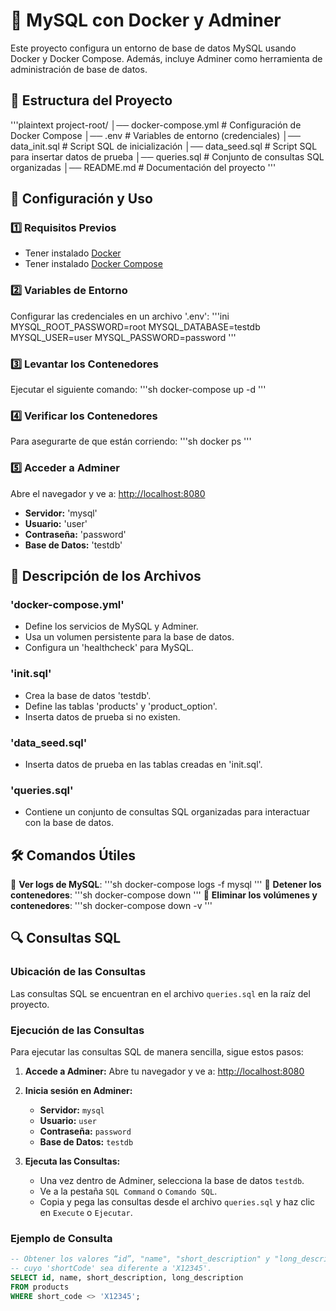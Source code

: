 # 📌 MySQL con Docker y Adminer

Este proyecto configura un entorno de base de datos MySQL usando Docker y Docker Compose. Además, incluye Adminer como herramienta de administración de base de datos.

## 📂 Estructura del Proyecto
'''plaintext
project-root/
│── docker-compose.yml   # Configuración de Docker Compose
│── .env                 # Variables de entorno (credenciales)
│── data_init.sql        # Script SQL de inicialización
│── data_seed.sql        # Script SQL para insertar datos de prueba
│── queries.sql          # Conjunto de consultas SQL organizadas
│── README.md            # Documentación del proyecto
'''

## 🚀 Configuración y Uso

### 1️⃣ **Requisitos Previos**
- Tener instalado [Docker](https://www.docker.com/)
- Tener instalado [Docker Compose](https://docs.docker.com/compose/install/)

### 2️⃣ **Variables de Entorno**
Configurar las credenciales en un archivo '.env':
'''ini
MYSQL_ROOT_PASSWORD=root
MYSQL_DATABASE=testdb
MYSQL_USER=user
MYSQL_PASSWORD=password
'''

### 3️⃣ **Levantar los Contenedores**
Ejecutar el siguiente comando:
'''sh
docker-compose up -d
'''

### 4️⃣ **Verificar los Contenedores**
Para asegurarte de que están corriendo:
'''sh
docker ps
'''

### 5️⃣ **Acceder a Adminer**
Abre el navegador y ve a: [http://localhost:8080](http://localhost:8080)
- **Servidor:** 'mysql'
- **Usuario:** 'user'
- **Contraseña:** 'password'
- **Base de Datos:** 'testdb'

## 📜 Descripción de los Archivos

### 'docker-compose.yml'
- Define los servicios de MySQL y Adminer.
- Usa un volumen persistente para la base de datos.
- Configura un 'healthcheck' para MySQL.

### 'init.sql'
- Crea la base de datos 'testdb'.
- Define las tablas 'products' y 'product_option'.
- Inserta datos de prueba si no existen.

### 'data_seed.sql'
- Inserta datos de prueba en las tablas creadas en 'init.sql'.

### 'queries.sql'
- Contiene un conjunto de consultas SQL organizadas para interactuar con la base de datos.

## 🛠 Comandos Útiles

📌 **Ver logs de MySQL**:
'''sh
docker-compose logs -f mysql
'''
📌 **Detener los contenedores**:
'''sh
docker-compose down
'''
📌 **Eliminar los volúmenes y contenedores**:
'''sh
docker-compose down -v
'''

## 🔍 Consultas SQL

### Ubicación de las Consultas
Las consultas SQL se encuentran en el archivo `queries.sql` en la raíz del proyecto.

### Ejecución de las Consultas
Para ejecutar las consultas SQL de manera sencilla, sigue estos pasos:

1. **Accede a Adminer:**
   Abre tu navegador y ve a: [http://localhost:8080](http://localhost:8080)

2. **Inicia sesión en Adminer:**
   - **Servidor:** `mysql`
   - **Usuario:** `user`
   - **Contraseña:** `password`
   - **Base de Datos:** `testdb`

3. **Ejecuta las Consultas:**
   - Una vez dentro de Adminer, selecciona la base de datos `testdb`.
   - Ve a la pestaña `SQL Command` o `Comando SQL`.
   - Copia y pega las consultas desde el archivo `queries.sql` y haz clic en `Execute` o `Ejecutar`.

### Ejemplo de Consulta
```sql
-- Obtener los valores “id”, "name", "short_description" y "long_description" de los productos 
-- cuyo 'shortCode' sea diferente a 'X12345'.
SELECT id, name, short_description, long_description
FROM products
WHERE short_code <> 'X12345';